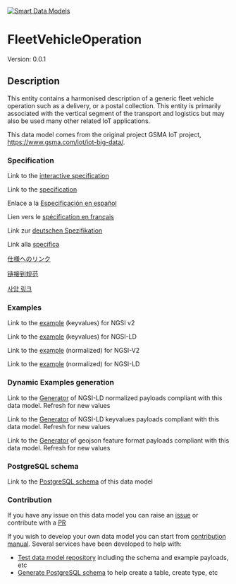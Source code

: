 [![Smart Data Models](https://smartdatamodels.org/wp-content/uploads/2022/01/SmartDataModels_logo.png "Logo")](https://smartdatamodels.org)
# FleetVehicleOperation
Version: 0.0.1

## Description 

This entity contains a harmonised description of a generic fleet vehicle operation such as a delivery, or a postal collection. This entity is primarily associated with the vertical segment of the transport and logistics but may also be used many other related IoT applications.

This data model comes from the original project GSMA IoT project, https://www.gsma.com/iot/iot-big-data/.
### Specification

Link to the [interactive specification](https://swagger.lab.fiware.org/?url=https://smart-data-models.github.io/dataModel.Transportation/FleetVehicleOperation/swagger.yaml)

Link to the [specification](https://github.com/smart-data-models/dataModel.Transportation/blob/master/FleetVehicleOperation/doc/spec.md)

Enlace a la [Especificación en español](https://github.com/smart-data-models/dataModel.Transportation/blob/master/FleetVehicleOperation/doc/spec_ES.md)

Lien vers le [spécification en français](https://github.com/smart-data-models/dataModel.Transportation/blob/master/FleetVehicleOperation/doc/spec_FR.md)

Link zur [deutschen Spezifikation](https://github.com/smart-data-models/dataModel.Transportation/blob/master/FleetVehicleOperation/doc/spec_DE.md)

Link alla [specifica](https://github.com/smart-data-models/dataModel.Transportation/blob/master/FleetVehicleOperation/doc/spec_IT.md)

[仕様へのリンク](https://github.com/smart-data-models/dataModel.Transportation/blob/master/FleetVehicleOperation/doc/spec_JA.md)

[链接到规范](https://github.com/smart-data-models/dataModel.Transportation/blob/master/FleetVehicleOperation/doc/spec_ZH.md)

[사양 링크](https://github.com/smart-data-models/dataModel.Transportation/blob/master/FleetVehicleOperation/doc/spec_KO.md)
### Examples

Link to the [example](https://smart-data-models.github.io/dataModel.Transportation/FleetVehicleOperation/examples/example.json) (keyvalues) for NGSI v2

Link to the [example](https://smart-data-models.github.io/dataModel.Transportation/FleetVehicleOperation/examples/example.jsonld) (keyvalues) for NGSI-LD

Link to the [example](https://smart-data-models.github.io/dataModel.Transportation/FleetVehicleOperation/examples/example-normalized.json) (normalized) for NGSI-V2

Link to the [example](https://smart-data-models.github.io/dataModel.Transportation/FleetVehicleOperation/examples/example-normalized.jsonld) (normalized) for NGSI-LD
### Dynamic Examples generation

Link to the [Generator](https://smartdatamodels.org/extra/ngsi-ld_generator.php?schemaUrl=https://raw.githubusercontent.com/smart-data-models/dataModel.Transportation/master/FleetVehicleOperation/schema.json&email=info@smartdatamodels.org) of NGSI-LD normalized payloads compliant with this data model. Refresh for new values

Link to the [Generator](https://smartdatamodels.org/extra/ngsi-ld_generator_keyvalues.php?schemaUrl=https://raw.githubusercontent.com/smart-data-models/dataModel.Transportation/master/FleetVehicleOperation/schema.json&email=info@smartdatamodels.org) of NGSI-LD keyvalues payloads compliant with this data model. Refresh for new values

Link to the [Generator](https://smartdatamodels.org/extra/geojson_features_generator.php?schemaUrl=https://raw.githubusercontent.com/smart-data-models/dataModel.Transportation/master/FleetVehicleOperation/schema.json&email=info@smartdatamodels.org) of geojson feature format payloads compliant with this data model. Refresh for new values
### PostgreSQL schema

Link to the [PostgreSQL schema](https://github.com/smart-data-models/dataModel.Transportation/blob/master/FleetVehicleOperation/schema.sql) of this data model
### Contribution

 If you have any issue on this data model you can raise an [issue](https://github.com/smart-data-models/dataModel.Transportation/issues)  or contribute with a [PR](https://github.com/smart-data-models/dataModel.Transportation/pulls)

 If you wish to develop your own data model you can start from [contribution manual](https://bit.ly/contribution_manual). Several services have been developed to help with: 
 - [Test data model repository](https://smartdatamodels.org/index.php/data-models-contribution-api/) including the schema and example payloads, etc
 - [Generate PostgreSQL schema](https://smartdatamodels.org/index.php/sql-service/) to help create a table, create type, etc